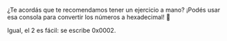 ¿Te acordás que te recomendamos tener un ejercicio a mano? ¡Podés usar esa consola para convertir los números a hexadecimal! :grimacing:

Igual, el 2 es fácil: se escribe 0x0002.